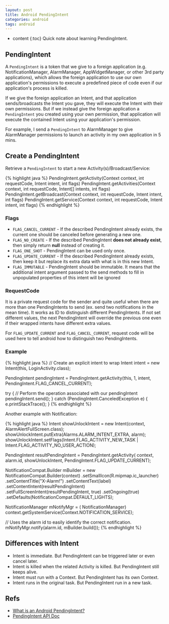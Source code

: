 ```yaml
---
layout: post
title: Android PendingIntent
categories: android
tags: android
---
```

* content
{:toc}
Quick note about learning PendingIntent.

## PendingIntent

A `PendingIntent` is a token that we give to a foreign application (e.g. NotificationManager, AlarmManager, AppWidgetManager, or other 3rd party applications), which allows the foreign application to use our own application's permissions to execute a predefined piece of code even if our application's process is killed.

If we give the foreign application an Intent, and that application sends/broadcasts the Intent you gave, they will execute the Intent with their own permissions. But if we instead give the foreign application a `PendingIntent` you created using your own permission, that application will execute the contained Intent using your application's permission.

For example, I send a `PendingIntent` to AlarmManager to give AlarmManager permissions to launch an activity in my own application in 5 mins.

## Create a PendingIntent

Retrieve a `PendingIntent` to start a new Activity(s)/Broadcast/Service:

{% highlight java %}
PendingIntent.getActivity(Context context, int requestCode, Intent intent, int flags)
PendingIntent.getActivities(Context context, int requestCode, Intent[] intents, int flags)
PendingIntent.getBroadcast(Context context, int requestCode, Intent intent, int flags)
PendingIntent.getService(Context context, int requestCode, Intent intent, int flags)
{% endhighlight %}

### Flags

* `FLAG_CANCEL_CURRENT` - If the described PendingIntent already exists, the current one should be canceled before generating a new one. 
* `FLAG_NO_CREATE` - If the described PendingIntent **does not already exist**, then simply return **null** instead of creating it. 
* `FLAG_ONE_SHOT` - PendingIntent can be used only once.
* `FLAG_UPDATE_CURRENT` - If the described PendingIntent already exists, then keep it but replace its extra data with what is in this new Intent.
* `FLAG_IMMUTABLE` - PendingIntent should be immutable. It means that the additional intent argument passed to the send methods to fill in unpopulated properties of this intent will be ignored

### RequestCode

It is a private request code for the sender and quite useful when there are more than one PendingIntents to send (ex. send two notifications in the mean time). It works as ID to distinguish different PendingIntents. If not set different values, the next PendingIntent will override the previous one even if their wrapped intents have different extra values.

For `FLAG_UPDATE_CURRENT` and `FLAG_CANCEL_CURRENT`, request code will be used here to tell android how to distinguish two PendingIntents.

### Example

{% highlight java %}
// Create an explicit intent to wrap
Intent intent = new Intent(this, LoginActivity.class);
 
PendingIntent pendingIntent = 
	PendingIntent.getActivity(this, 1, intent, PendingIntent.FLAG_CANCEL_CURRENT);

try {
    // Perform the operation associated with our pendingIntent
    pendingIntent.send();
} catch (PendingIntent.CanceledException e) {
    e.printStackTrace();
}
{% endhighlight %}

Another example with Notification:

{% highlight java %}
Intent showUnlockIntent = new Intent(context, AlarmAlertFullScreen.class);
showUnlockIntent.putExtra(Alarms.ALARM_INTENT_EXTRA, alarm);
showUnlockIntent.setFlags(Intent.FLAG_ACTIVITY_NEW_TASK | Intent.FLAG_ACTIVITY_NO_USER_ACTION);

PendingIntent resultPendingIntent =
	PendingIntent.getActivity(
		context,
		alarm.id,
		showUnlockIntent,
		PendingIntent.FLAG_UPDATE_CURRENT);

NotificationCompat.Builder mBuilder =
	new NotificationCompat.Builder(context)
		.setSmallIcon(R.mipmap.ic_launcher)
		.setContentTitle("X-Alarm!")
		.setContentText(label)
		.setContentIntent(resultPendingIntent)
		.setFullScreenIntent(resultPendingIntent, true)
		.setOngoing(true)
		.setDefaults(NotificationCompat.DEFAULT_LIGHTS);

NotificationManager mNotifyMgr = (
	NotificationManager) context.getSystemService(Context.NOTIFICATION_SERVICE);

// Uses the alarm id to easily identify the correct notification.
mNotifyMgr.notify(alarm.id, mBuilder.build());
{% endhighlight %}

## Differences with Intent

* Intent is immediate. But PendingIntent can be triggered later or even cancel later.
* Intent is killed when the related Activity is killed. But PendingIntent still keeps alive.
* Intent must run with a Context. But PendingIntent has its own Context.
* Intent runs in the original task. But PendingIntent run in a new task.

## Refs

* [What is an Android PendingIntent?](http://stackoverflow.com/questions/2808796/what-is-an-android-pendingintent)
* [PendingIntent API Doc](https://developer.android.com/reference/android/app/PendingIntent.html)